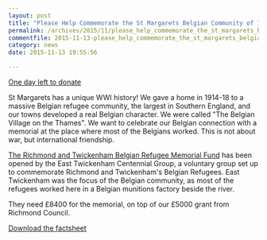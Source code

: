 ```yaml
---
layout: post
title: "Please Help Commemorate the St Margarets Belgian Community of 1914-18"
permalink: /archives/2015/11/please_help_commemorate_the_st_margarets_belgian_c.html
commentfile: 2015-11-13-please_help_commemorate_the_st_margarets_belgian_c
category: news
date: 2015-11-13 19:55:56

---
```


[One day left to donate](http://www.crowdfunder.co.uk/1ww-belgian-refugee-memorial-1)

St Margarets has a unique WWI history! We gave a home in 1914-18 to a massive Belgian refugee community, the largest in Southern England, and our towns developed a real Belgian character. We were called "The Belgian Village on the Thames". We want to celebrate our Belgian connection with a memorial at the place where most of the Belgians worked. This is not about war, but international friendship.

[The Richmond and Twickenham Belgian Refugee Memorial Fund](http://www.crowdfunder.co.uk/1ww-belgian-refugee-memorial-1) has been opened by the East Twickenham Centennial Group, a voluntary group set up to commemorate Richmond and Twickenham's Belgian Refugees. East Twickenham was the focus of the Belgian community, as most of the refugees worked here in a Belgian munitions factory beside the river.

They need £8400 for the memorial, on top of our £5000 grant from Richmond Council.

<a href="/assets/images/2015/1WW_Belgian_Refugees_Twickenham_St_Margarets_2.pdf">Download the factsheet</a>
